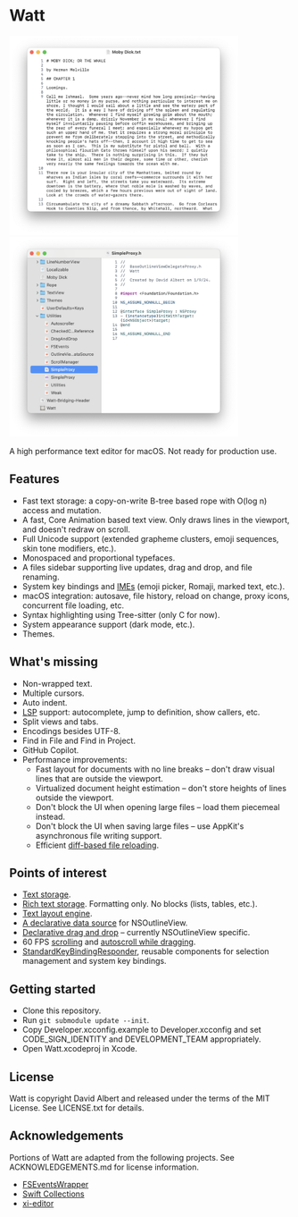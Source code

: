 # Watt

<div float="left">
    <img width="410" src="/Assets/screenshot1.png?raw=true">
    <img width="410" src="/Assets/screenshot2.png?raw=true">
</div>

A high performance text editor for macOS. Not ready for production use.

## Features

- Fast text storage: a copy-on-write B-tree based rope with O(log n) access and mutation.
- A fast, Core Animation based text view. Only draws lines in the viewport, and doesn't redraw on scroll.
- Full Unicode support (extended grapheme clusters, emoji sequences, skin tone modifiers, etc.).
- Monospaced and proportional typefaces.
- A files sidebar supporting live updates, drag and drop, and file renaming.
- System key bindings and [IMEs](https://en.wikipedia.org/wiki/Input_method) (emoji picker, Romaji, marked text, etc.).
- macOS integration: autosave, file history, reload on change, proxy icons, concurrent file loading, etc.
- Syntax highlighting using Tree-sitter (only C for now).
- System appearance support (dark mode, etc.).
- Themes.

## What's missing

- Non-wrapped text.
- Multiple cursors.
- Auto indent.
- [LSP](https://microsoft.github.io/language-server-protocol/) support: autocomplete, jump to definition, show callers, etc.
- Split views and tabs.
- Encodings besides UTF-8.
- Find in File and Find in Project.
- GitHub Copilot.
- Performance improvements:
    - Fast layout for documents with no line breaks – don't draw visual lines that are outside the viewport. 
    - Virtualized document height estimation – don't store heights of lines outside the viewport.
    - Don't block the UI when opening large files – load them piecemeal instead.
    - Don't block the UI when saving large files – use AppKit's asynchronous file writing support.
    - Efficient [diff-based file reloading](https://github.com/xi-editor/xi-editor/blob/master/rust/rope/src/diff.rs).

## Points of interest

- [Text storage](/Watt/Rope/Rope.swift).
- [Rich text storage](/Watt/Rope/AttributedRope.swift). Formatting only. No blocks (lists, tables, etc.).
- [Text layout engine](/Watt/LayoutManager/LayoutManager.swift).
- [A declarative data source](/Watt/Utilities/OutlineViewDiffableDataSource.swift) for NSOutlineView.
- [Declarative drag and drop](/Watt/Utilities/DragAndDrop.swift) – currently NSOutlineView specific.
- 60 FPS [scrolling](/Watt/Utilities/ScrollManager.swift) and [autoscroll while dragging](/Watt/Utilities/Autoscroller.swift).
- [StandardKeyBindingResponder](/StandardKeyBindingResponder), reusable components for selection management and system key bindings.

## Getting started

- Clone this repository.
- Run `git submodule update --init`.
- Copy Developer.xcconfig.example to Developer.xcconfig and set CODE_SIGN_IDENTITY and DEVELOPMENT_TEAM appropriately.
- Open Watt.xcodeproj in Xcode.

## License

Watt is copyright David Albert and released under the terms of the MIT License. See LICENSE.txt for details.

## Acknowledgements

Portions of Watt are adapted from the following projects. See ACKNOWLEDGEMENTS.md for license information.

- [FSEventsWrapper](https://github.com/Frizlab/FSEventsWrapper)
- [Swift Collections](https://github.com/apple/swift-collections)
- [xi-editor](https://github.com/xi-editor/xi-editor)
